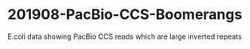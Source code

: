 # 201908-PacBio-CCS-Boomerangs
E.coli data showing PacBio CCS reads which are large inverted repeats
